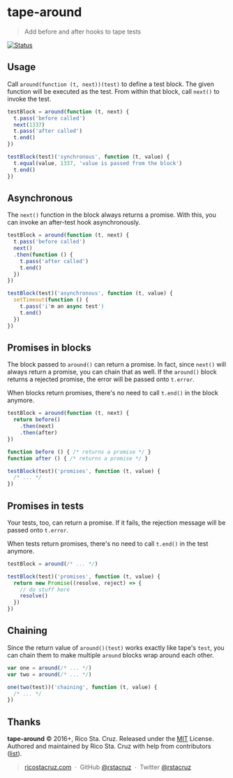 # tape-around

> Add before and after hooks to tape tests

[![Status](https://travis-ci.org/rstacruz/tape-around.svg?branch=master)](https://travis-ci.org/rstacruz/tape-around "See test builds")

## Usage

Call `around(function (t, next))(test)` to define a test block. The given function will be executed as the test. From within that block, call `next()` to invoke the test.

```js
testBlock = around(function (t, next) {
  t.pass('before called')
  next(1337)
  t.pass('after called')
  t.end()
})

testBlock(test)('synchronous', function (t, value) {
  t.equal(value, 1337, 'value is passed from the block')
  t.end()
})
```

## Asynchronous

The `next()` function in the block always returns a promise. With this, you can invoke an after-test hook asynchronously.

```js
testBlock = around(function (t, next) {
  t.pass('before called')
  next()
  .then(function () {
    t.pass('after called')
    t.end()
  })
})

testBlock(test)('asynchronous', function (t, value) {
  setTimeout(function () {
    t.pass('i'm an async test')
    t.end()
  })
})
```

## Promises in blocks

The block passed to `around()` can return a promise. In fact, since `next()` will always return a promise, you can chain that as well. If the `around()` block returns a rejected promise, the error will be passed onto `t.error`.

When blocks return promises, there's no need to call `t.end()` in the block anymore.

```js
testBlock = around(function (t, next) {
  return before()
    .then(next)
    .then(after)
})

function before () { /* returns a promise */ }
function after () { /* returns a promise */ }

testBlock(test)('promises', function (t, value) {
  /* ... */
})
```

## Promises in tests

Your tests, too, can return a promise. If it fails, the rejection message will be passed onto `t.error`.

When tests return promises, there's no need to call `t.end()` in the test anymore.

```js
testBlock = around(/* ... */)

testBlock(test)('promises', function (t, value) {
  return new Promise((resolve, reject) => {
    // do stuff here
    resolve()
  })
})
```

## Chaining

Since the return value of `around()(test)` works exactly like tape's `test`, you can chain them to make multiple `around` blocks wrap around each other.

```js
var one = around(/* ... */)
var two = around(/* ... */)

one(two(test))('chaining', function (t, value) {
  /* ... */
})
```

## Thanks

**tape-around** © 2016+, Rico Sta. Cruz. Released under the [MIT] License.<br>
Authored and maintained by Rico Sta. Cruz with help from contributors ([list][contributors]).

> [ricostacruz.com](http://ricostacruz.com) &nbsp;&middot;&nbsp;
> GitHub [@rstacruz](https://github.com/rstacruz) &nbsp;&middot;&nbsp;
> Twitter [@rstacruz](https://twitter.com/rstacruz)

[MIT]: http://mit-license.org/
[contributors]: http://github.com/rstacruz/tape-around/contributors
